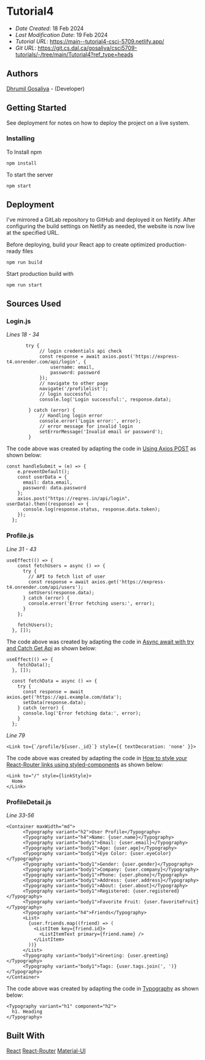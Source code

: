 # Tutorial4

* *Date Created*: 18 Feb 2024
* *Last Modification Date*: 19 Feb 2024
* *Tutorial URL*: https://main--tutorial4-csci-5709.netlify.app/
* *Git URL*: https://git.cs.dal.ca/gosaliya/csci5709-tutorials/-/tree/main/Tutorial4?ref_type=heads

## Authors

[Dhrumil Gosaliya](dh411197@dal.ca) - (Developer)

## Getting Started

See deployment for notes on how to deploy the project on a live system.

### Installing
To Install npm
```
npm install
```

To start the server

```
npm start
```
## Deployment

I've mirrored a GitLab repository to GitHub and deployed it on Netlify. After configuring the build settings on Netlify as needed, the website is now live at the specified URL.

Before deploying, build your React app to create optimized production-ready files
```
npm run build
```

Start production build with 
```
npm run start
```

## Sources Used

### Login.js

*Lines 18 - 34*

```
       try {
            // login credentials api check
            const response = await axios.post('https://express-t4.onrender.com/api/login', {
                username: email,
                password: password
            });
            // navigate to other page
            navigate('/profilelist');
            // login successful
            console.log('Login successful:', response.data);
            
        } catch (error) {
            // Handling login error
            console.error('Login error:', error);
            // error message for invalid login
            setErrorMessage('Invalid email or password');
        }
```

The code above was created by adapting the code in [Using Axios POST](https://blog.logrocket.com/how-to-use-axios-post-requests/) as shown below:

```
const handleSubmit = (e) => {
    e.preventDefault();
    const userData = {
      email: data.email,
      password: data.password
    };
    axios.post("https://reqres.in/api/login", userData).then((response) => {
      console.log(response.status, response.data.token);
    });
  };

```

### Profile.js

*Line 31 - 43*

```
useEffect(() => {
    const fetchUsers = async () => {
      try {
        // API to fetch list of user
        const response = await axios.get('https://express-t4.onrender.com/api/users');
        setUsers(response.data);
      } catch (error) {
        console.error('Error fetching users:', error);
      }
    };

    fetchUsers();
  }, []);
```

The code above was created by adapting the code in [Async await with try and Catch Get Api](https://medium.com/@biplavmazumdar5/async-await-with-try-and-catch-get-api-8df3a9d25a7b) as shown below:


```
useEffect(() => {
    fetchData();
  }, []);

  const fetchData = async () => {
    try {
      const response = await axios.get('https://api.example.com/data');
      setData(response.data);
    } catch (error) {
      console.log('Error fetching data:', error);
    }
  };

```

*Line 79*

```
<Link to={`/profile/${user._id}`} style={{ textDecoration: 'none' }}> 
```

The code above was created by adapting the code in [How to style your React-Router links using styled-components](https://dev.to/ridhikgovind/how-to-style-your-react-router-links-using-styled-components-2350) as shown below:


```
<Link to="/" style={linkStyle}>
  Home
</Link>

```

### ProfileDetail.js
*Line 33-56*

```
<Container maxWidth="md">
      <Typography variant="h2">User Profile</Typography>
      <Typography variant="h4">Name: {user.name}</Typography>
      <Typography variant="body1">Email: {user.email}</Typography>
      <Typography variant="body1">Age: {user.age}</Typography>
      <Typography variant="body1">Eye Color: {user.eyeColor}</Typography>
      <Typography variant="body1">Gender: {user.gender}</Typography>
      <Typography variant="body1">Company: {user.company}</Typography>
      <Typography variant="body1">Phone: {user.phone}</Typography>
      <Typography variant="body1">Address: {user.address}</Typography>
      <Typography variant="body1">About: {user.about}</Typography>
      <Typography variant="body1">Registered: {user.registered}</Typography>
      <Typography variant="body1">Favorite Fruit: {user.favoriteFruit}</Typography>
      <Typography variant="h4">Friends</Typography>
      <List>
        {user.friends.map((friend) => (
          <ListItem key={friend.id}>
            <ListItemText primary={friend.name} />
          </ListItem>
        ))}
      </List>
      <Typography variant="body1">Greeting: {user.greeting}</Typography>
      <Typography variant="body1">Tags: {user.tags.join(', ')}</Typography>
</Container>
```
The code above was created by adapting the code in [Typography](https://mui.com/material-ui/react-typography/) as shown below:

```
<Typography variant="h1" component="h2">
  h1. Heading
</Typography>
```


## Built With

[React](https://legacy.reactjs.org/docs/getting-started.html)
[React-Router](https://reactrouter.com/en/main/start/tutorial)
[Material-UI](https://mui.com/material-ui/api/box/)
